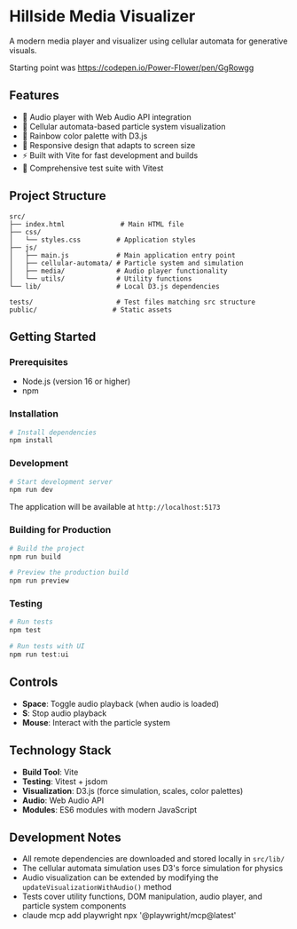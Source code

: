 # Hillside Media Visualizer

A modern media player and visualizer using cellular automata for generative visuals.

Starting point was https://codepen.io/Power-Flower/pen/GgRowgg

## Features

- 🎵 Audio player with Web Audio API integration
- 🌈 Cellular automata-based particle system visualization
- 🎨 Rainbow color palette with D3.js
- 📱 Responsive design that adapts to screen size
- ⚡ Built with Vite for fast development and builds
- 🧪 Comprehensive test suite with Vitest

## Project Structure

```
src/
├── index.html              # Main HTML file
├── css/
│   └── styles.css         # Application styles
├── js/
│   ├── main.js            # Main application entry point
│   ├── cellular-automata/ # Particle system and simulation
│   ├── media/             # Audio player functionality
│   └── utils/             # Utility functions
└── lib/                   # Local D3.js dependencies

tests/                     # Test files matching src structure
public/                   # Static assets
```

## Getting Started

### Prerequisites

- Node.js (version 16 or higher)
- npm

### Installation

```bash
# Install dependencies
npm install
```

### Development

```bash
# Start development server
npm run dev
```

The application will be available at `http://localhost:5173`

### Building for Production

```bash
# Build the project
npm run build

# Preview the production build
npm run preview
```

### Testing

```bash
# Run tests
npm test

# Run tests with UI
npm run test:ui
```

## Controls

- **Space**: Toggle audio playback (when audio is loaded)
- **S**: Stop audio playback
- **Mouse**: Interact with the particle system

## Technology Stack

- **Build Tool**: Vite
- **Testing**: Vitest + jsdom
- **Visualization**: D3.js (force simulation, scales, color palettes)
- **Audio**: Web Audio API
- **Modules**: ES6 modules with modern JavaScript

## Development Notes

- All remote dependencies are downloaded and stored locally in `src/lib/`
- The cellular automata simulation uses D3's force simulation for physics
- Audio visualization can be extended by modifying the `updateVisualizationWithAudio()` method
- Tests cover utility functions, DOM manipulation, audio player, and particle system components
- claude mcp add playwright npx '@playwright/mcp@latest'